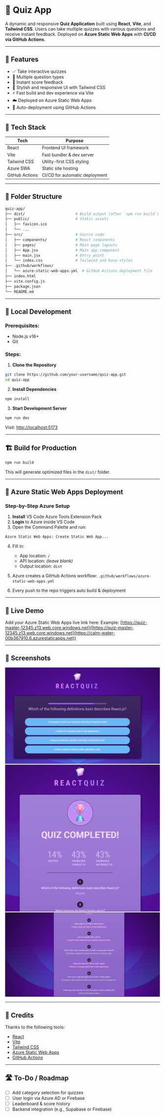 # 🧠 Quiz App

A dynamic and responsive **Quiz Application** built using **React**, **Vite**, and **Tailwind CSS**. Users can take multiple quizzes with various questions and receive instant feedback.
Deployed on **Azure Static Web Apps** with **CI/CD via GitHub Actions**.

---

## 🚀 Features

* ✅ Take interactive quizzes
* 🧩 Multiple question types
* 💯 Instant score feedback
* 🎨 Stylish and responsive UI with Tailwind CSS
* ⚡ Fast build and dev experience via Vite
* ☁️ Deployed on Azure Static Web Apps
* 🔄 Auto-deployment using GitHub Actions

---

## 🧰 Tech Stack

| Tech           | Purpose                        |
| -------------- | ------------------------------ |
| React          | Frontend UI framework          |
| Vite           | Fast bundler & dev server      |
| Tailwind CSS   | Utility-first CSS styling      |
| Azure SWA      | Static site hosting            |
| GitHub Actions | CI/CD for automatic deployment |

---

## 📁 Folder Structure

```bash
quiz-app/
├── dist/                       # Build output (after `npm run build`)
├── public/                     # Static assets
│   ├── favicon.ico             
│   └── ...                     
├── src/                        # Source code
│   ├── components/             # React components
│   ├── pages/                  # Main page layouts
│   ├── App.jsx                 # Main app component
│   ├── main.jsx                # Entry point
│   └── index.css               # Tailwind and base styles
├── .github/workflows/
│   └── azure-static-web-apps.yml  # GitHub Actions deployment file
├── index.html
├── vite.config.js
├── package.json
└── README.md
```

---

## 🧪 Local Development

### Prerequisites:

* Node.js v16+
* Git

### Steps:

1. **Clone the Repository**

```bash
git clone https://github.com/your-username/quiz-app.git
cd quiz-app
```

2. **Install Dependencies**

```bash
npm install
```

3. **Start Development Server**

```bash
npm run dev
```

Visit: [http://localhost:5173](http://localhost:5173)

---

## 🏗️ Build for Production

```bash
npm run build
```

This will generate optimized files in the `dist/` folder.

---

## 🚀 Azure Static Web Apps Deployment

### Step-by-Step Azure Setup

1. **Install** VS Code Azure Tools Extension Pack
2. **Login** to Azure inside VS Code
3. Open the Command Palette and run:

```bash
Azure Static Web Apps: Create Static Web App...
```

4. Fill in:

   * App location: `/`
   * API location: *(leave blank)*
   * Output location: `dist`
5. Azure creates a GitHub Actions workflow:
   `.github/workflows/azure-static-web-apps.yml`
6. Every push to the repo triggers auto build & deployment

---

## 🔗 Live Demo

Add your Azure Static Web Apps live link here:
Example: [https://quiz-master-12345.z13.web.core.windows.net]([https://quiz-master-12345.z13.web.core.windows.net](https://calm-water-00b367910.6.azurestaticapps.net))

---

## 📸 Screenshots

![Question View](https://github.com/AniketP117/QuizApp/blob/master/public/Screenshot%202025-05-27%20212601.png)
![Results Page](https://github.com/AniketP117/QuizApp/blob/master/public/Screenshot%202025-05-27%20212704.png)
![Results Page](https://github.com/AniketP117/QuizApp/blob/master/public/Screenshot%202025-05-27%20212728.png)

---

## 🙌 Credits

Thanks to the following tools:

* [React](https://reactjs.org)
* [Vite](https://vitejs.dev)
* [Tailwind CSS](https://tailwindcss.com)
* [Azure Static Web Apps](https://azure.microsoft.com/en-us/services/app-service/static/)
* [GitHub Actions](https://github.com/features/actions)

---

## 🛣️ To-Do / Roadmap

* [ ] Add category selection for quizzes
* [ ] User login via Azure AD or Firebase
* [ ] Leaderboard & score history
* [ ] Backend integration (e.g., Supabase or Firebase)
